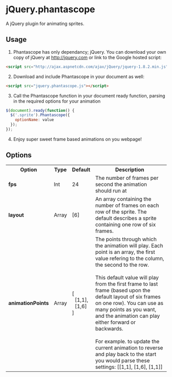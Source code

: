 jQuery.phantascope
==================

A jQuery plugin for animating sprites.

## Usage

1) Phantascope has only dependancy; jQuery.  You can download your own copy of jQuery at http://jquery.com or link to the Google hosted script:

```html
<script src="http://ajax.aspnetcdn.com/ajax/jQuery/jquery-1.8.2.min.js"></script>
```

2) Download and include Phantascope in your document as well:

```html
<script src="jquery.phantascope.js"></script>
```

3) Call the Phantascope function in your document ready function, parsing in the required options for your animation

```javascript
$(document).ready(function() {
  $('.sprite').Phantascope({
    optionName: value
  });
});
```

4) Enjoy super sweet frame based animations on you webpage!


## Options

<table>
    <tr>
        <th>Option</th>
        <th>Type</th>
        <th>Default</th>
        <th>Description</th>
    </tr>
    <tr>
        <td><strong>fps</strong></td>
        <td>Int</td>
        <td>24</td>
        <td>The number of frames per second the animation should run at</td>
    </tr>
    <tr>
        <td><strong>layout</strong></td>
        <td>Array</td>
        <td>[6]</td>
        <td>An array containing the number of frames on each row of the sprite.  The default describes a sprite containing one row of six frames.</td>
    </tr>
    <tr>
        <td><strong>animationPoints</strong></td>
        <td>Array</td>
        <td>[<br/>&nbsp;&nbsp;[1,1],<br />&nbsp;&nbsp;[1,6]<br/>]</td>
        <td>The points through which the animation will play.  Each point is an array, the first value refering to the column, the second to the row.<br/><br/>This default value will play from the first frame to last frame (based upon the default layout of six frames on one row).  You can use as many points as you want, and the animation can play either forward or backwards.<br/><br/>For example. to update the current animation to reverse and play back to the start you would parse these settings: [[1,1], [1,6], [1,1]]</td>
    </tr>
</table>